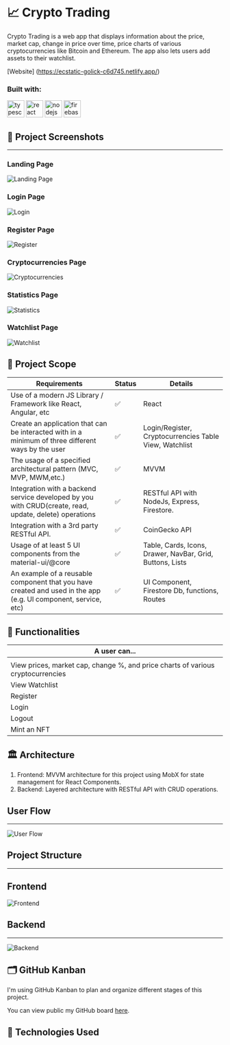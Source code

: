 # 📈 Crypto Trading

Crypto Trading is a web app that displays information about the price, market cap, change in price over time, price charts of various cryptocurrencies like Bitcoin and Ethereum. The app also lets users add assets to their watchlist.

[Website] (https://ecstatic-golick-c6d745.netlify.app/)

<h3 align="left">Built with:</h3>
<a href="https://www.typescriptlang.org/" target="_blank" rel="noreferrer"> <img src="https://raw.githubusercontent.com/devicons/devicon/master/icons/typescript/typescript-plain.svg" alt="typescript" width="40" height="40"/></a> 
<a href="https://reactjs.org/" target="_blank" rel="noreferrer"> <img src="https://raw.githubusercontent.com/devicons/devicon/master/icons/react/react-original-wordmark.svg" alt="react" width="40" height="40"/></a> 
<a href="https://nodejs.org" target="_blank" rel="noreferrer"> <img src="https://raw.githubusercontent.com/devicons/devicon/master/icons/nodejs/nodejs-original-wordmark.svg" alt="nodejs" width="40" height="40"/></a> 
<a href="https://www.mongodb.com/" target="_blank" rel="noreferrer"> 
<a href="https://firebase.google.com/" target="_blank" rel="noreferrer"> <img src="https://www.vectorlogo.zone/logos/firebase/firebase-icon.svg" alt="firebase" width="40" height="40"/></a>

## 🤳 Project Screenshots

---
### Landing Page

![Landing Page](./readme_assets/LandingPage.png)
  
### Login Page

![Login](./readme_assets/Login.png)

### Register Page

![Register](./readme_assets/Register.png)

### Cryptocurrencies Page

![Cryptocurrencies](./readme_assets/Cryptocurrencies.png)

### Statistics Page

![Statistics](./readme_assets/Statistics.png)

### Watchlist Page

![Watchlist](./readme_assets/Watchlist.png)

## 🎯 Project Scope

| Requirements                                                                                                   | Status | Details                                                   |
| -------------------------------------------------------------------------------------------------------------- | ------ | --------------------------------------------------------- |
| Use of a modern JS Library / Framework like React, Angular, etc                                                | ✅     | React                                                     |
| Create an application that can be interacted with in a minimum of three different ways by the user             | ✅     | Login/Register, Cryptocurrencies Table View, Watchlist    |
| The usage of a specified architectural pattern (MVC, MVP, MWM,etc.)                                            | ✅     | MVVM                                                      |
| Integration with a backend service developed by you with CRUD(create, read, update, delete) operations         | ✅     | RESTful API with NodeJs, Express, Firestore.              |
| Integration with a 3rd party RESTful API.                                                                      | ✅     | CoinGecko API                                             |
| Usage of at least 5 UI components from the material-ui/@core                                                   | ✅     | Table, Cards, Icons, Drawer, NavBar, Grid, Buttons, Lists |
| An example of a reusable component that you have created and used in the app (e.g. Ul component, service, etc) | ✅     | UI Component, Firestore Db, functions, Routes                                                          |

## 🔬 Functionalities

| A user can...                                                                   |
| ------------------------------------------------------------------------------- |
|                                                                                 |
| View prices, market cap, change %, and price charts of various cryptocurrencies |
| View Watchlist                                                                  |
| Register                                                                        |
| Login                                                                           |
| Logout                                                                          |
| Mint an NFT                                                                     |

## 🏛 Architecture

1. Frontend: MVVM architecture for this project using MobX for state management for React Components.
2. Backend: Layered architecture with RESTful API with CRUD operations.

## User Flow

---

![User Flow](./readme_assets/UserFlow.png)

## Project Structure

---

## Frontend

![Frontend](./readme_assets/Frontend.png)
</br>

## Backend

---

![Backend](./readme_assets/Backend.png)

## 🗂 GitHub Kanban

I'm using GitHub Kanban to plan and organize different stages of this project.

You can view public my GitHub board [here](https://github.com/tapabratadey/crypto-trading/projects/1).

## 🧪 Technologies Used
